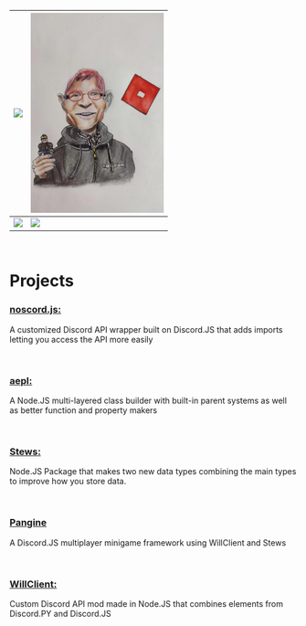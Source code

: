 | <img height=150 src="https://github-readme-stats-git-masterrstaa-rickstaa.vercel.app/api?username=shysolocup&theme=github_dark"> | <img height=350 src="https://github.com/shysolocup/Rented/blob/master/src/Images/david%20bazookie.png?raw=true"> |
| ---- | ---- |
| <img height=150 src="https://github-profile-summary-cards.vercel.app/api/cards/profile-details?username=shysolocup&theme=github_dark"> | <img height=350 src="https://github-readme-stats.vercel.app/api/top-langs/?username=shysolocup&theme=github_dark&layout=pie">

<br>

# Projects

### **[noscord.js:](https://github.com/shysolocup/noscord.js)** 
A customized Discord API wrapper built on Discord.JS that adds imports letting you access the API more easily

<br>

### **[aepl:](https://github.com/shysolocup/aepl)** 
A Node.JS multi-layered class builder with built-in parent systems as well as better function and property makers

<br>

### **[Stews:](https://github.com/shysolocup/stews)** 
Node.JS Package that makes two new data types combining the main types to improve how you store data.

<br>

### **[Pangine](https://github.com/paishee/pangine)**
A Discord.JS multiplayer minigame framework using WillClient and Stews

<br>

### **[WillClient:](https://github.com/paishee/willclient)** 
Custom Discord API mod made in Node.JS that combines elements from Discord.PY and Discord.JS

<br>
